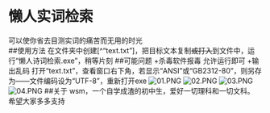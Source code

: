 # 懒人实词检索
可以使你省去目测实词的痛苦而无用的时光  
##使用方法
在文件夹中创建[^“text.txt”]，把目标文本复制~~或打入~~到文件中，运行“懒人诗词检索.exe”，稍等片刻
##可能问题
+杀毒软件报毒
	允许运行即可
+输出乱码
	打开“text.txt”，查看窗口右下角，若显示“ANSI”或“GB2312-80”，则另存为——文件编码设为“UTF-8”，重新打开exe
	![01.PNG](https://i.loli.net/2020/03/08/xBhCwNAkSQFtzEn.png)
	![02.PNG](https://i.loli.net/2020/03/08/9zSLw4ydmHBW618.png)
	![03.PNG](https://i.loli.net/2020/03/08/qMjZiCeV1IRuh7U.png)
	![04.PNG](https://i.loli.net/2020/03/08/wahYQI61XlC379S.png)
##关于
wsm，一个自学成渣的初中生，爱好一切理科和一切文科。  
希望大家多多支持